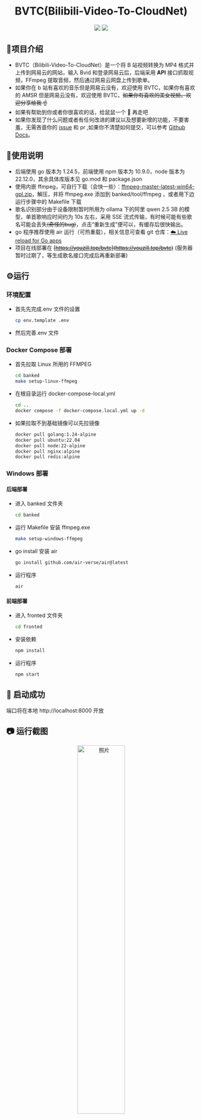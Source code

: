 <div align="center">

# BVTC(Bilibili-Video-To-CloudNet)

![](https://img.shields.io/github/go-mod/go-version/2025youzill/bilibili-video-to-mp4?filename=banked%2Fgo.mod) ![](https://img.shields.io/badge/npm-10.9.0-blue)

</div>

## :blue_book:项目介绍

- BVTC（Bilibili-Video-To-CloudNet）是一个将 B 站视频转换为 MP4 格式并上传到网易云的网站，输入 Bvid 和登录网易云后，后端采用 **API** 接口抓取视频，FFmpeg 提取音频，然后通过网易云网盘上传到歌单。
- 如果你在 b 站有喜欢的音乐但是网易云没有，欢迎使用 BVTC，如果你有喜欢的 AMSR 但是网易云没有，欢迎使用 BVTC，~~如果你有喜欢的美女视频，欢迎分享给我 ☝️~~
- 如果有帮助到你或者你很喜欢的话，给鼠鼠一个 🌟 再走吧
- 如果你发现了什么问题或者有任何改进的建议以及想要新增的功能，不要害羞，无需吝啬你的 [issue](https://github.com/2025youzill/bilibili-video-to-cloudnet/issues/new) 和 pr ,如果你不清楚如何提交，可以参考 [Github Docs](https://docs.github.com/en/pull-requests)。

## :open_book:使用说明

- 后端使用 go 版本为 1.24.5，前端使用 npm 版本为 10.9.0，node 版本为 22.12.0，其余具体库版本见 go.mod 和 package.json
- 使用内嵌 ffmpeg，可自行下载（会快一些）：[ffmpeg-master-latest-win64-gpl.zip](https://github.com/BtbN/FFmpeg-Builds/releases/download/latest/ffmpeg-master-latest-win64-gpl.zip)，解压，并将 ffmpeg.exe 添加到 banked/tool/ffmpeg ，或者用下边运行步骤中的 Makefile 下载
- 歌名识别部分由于设备限制暂时所用为 ollama 下的阿里 qwen 2.5 3B 的模型，单首歌响应时间约为 10s 左右，采用 SSE 流式传输，有时候可能有些歌名可能会丢失~~(奇怪的bug)~~，点击“重新生成”便可以，有缓存后很快输出。
- go 程序推荐使用 air 运行（可热重载），相关信息可查看 git 仓库：[☁️ Live reload for Go apps](https://github.com/air-verse/air)
- 项目在线部署在 ~~[https://youzill.top/bvtc](https://youzill.top/bvtc)~~ (服务器暂时过期了，等生成歌名接口完成后再重新部署)

## :gear:运行

### 环境配置

- 首先先完成.env 文件的设置

  ```bash
  cp env.template .env
  ```
- 然后完善.env 文件

### Docker Compose 部署

- 首先拉取 Linux 所用的 FFMPEG

  ```bash
  cd banked
  make setup-linux-ffmpeg
  ```
- 在根目录运行 docker-compose-local.yml

  ```bash
  cd ..
  docker compose -f docker-compose.local.yml up -d
  ```
- 如果拉取不到基础镜像可以先拉镜像

  ```bash
  docker pull golang:1.24-alpine
  docker pull ubuntu:22.04
  docker pull node:22-alpine
  docker pull nginx:alpine
  docker pull redis:alpine
  ```

### Windows 部署

#### 后端部署

- 进入 banked 文件夹
  ```bash
  cd banked
  ```
- 运行 Makefile 安装 ffmpeg.exe
  ```bash
  make setup-windows-ffmpeg
  ```
- go install 安装 air
  ```bash
  go install github.com/air-verse/air@latest
  ```
- 运行程序
  ```bash
  air
  ```

#### 前端部署

- 进入 fronted 文件夹
  ```bash
  cd fronted
  ```
- 安装依赖
  ```bash
  npm install
  ```
- 运行程序
  ```bash
  npm start
  ```

## 🎉 启动成功

端口将在本地 http://localhost:8000 开放

## 📷 运行截图

<p align="center">
  <img src="https://github.com/user-attachments/assets/098213f1-021d-4a92-8b47-741f0216edd5" alt="照片" width=50%>
</p>

---

<p align="center">
  <img src="https://github.com/user-attachments/assets/1331c1b6-af35-4378-b5e3-f3a980508486" alt="照片" width=50%>
</p>

---

<p align="center">
  <img src="https://github.com/user-attachments/assets/31e730c4-5a2f-47b3-87b7-b909ee80e993" alt="照片" width=50%>
</p>

## :hammer_and_wrench:TODO

- [ ]  保存的歌曲没有歌词，对歌词功能的完善（现在不支持读取 lrc 文件，没有什么想法，只能等大佬发现方法了）
- [X]  采用 qwen2.5 3B 模型通过标题和简介智能生成歌名
- [ ]  修改前端背景

## ❤️ 鸣谢

- [✨ 网易云音乐 Golang 🎵](https://github.com/chaunsin/netease-cloud-music)
- [bilibili 的 API 的 Go SDK](https://github.com/CuteReimu/bilibili)
- [FFmpeg](https://ffmpeg.org/)
- [FFmpeg Static Auto-Builds](https://github.com/BtbN/FFmpeg-Builds)

  以及本项目所依赖的所有优秀的库。

## ⚠️ 声明

**切勿用作商业用途、非法用途使用！！！**

**本项目解析得到的所有内容均来自 B 站 UP 主上传、分享，其版权均归原作者所有，请尊重 up 主的努力。**

**本项目存储在网易云当中，最后所属权归网易云所有，请勿用作资源分享。**

**本项目仅供个人学习使用,利用本项目造成不良影响及后果与本人无关。**
